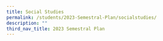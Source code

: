 ```yaml
---
title: Social Studies
permalink: /students/2023-Semestral-Plan/socialstudies/
description: ""
third_nav_title: 2023 Semestral Plan
---
```

